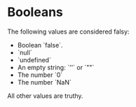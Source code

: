 # Booleans

The following values are considered falsy:

* Boolean \`false\`.
* \`null\`
* \`undefined\`
* An empty string: \`''\` or \`""\`
* The number \`0\`
* The number \`NaN\`

All other values are truthy.



